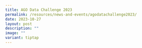 ```yaml
---
title: AGO Data Challenge 2023
permalink: /resources/news-and-events/agodatachallenge2023/
date: 2023-10-27
layout: post
description: ""
image: ""
variant: tiptap
---
```

